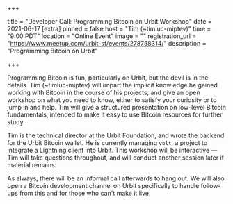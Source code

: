 +++

title = "Developer Call: Programming Bitcoin on Urbit Workshop"
date = 2021-06-17 
[extra] 
pinned = false 
host = "Tim (~timluc-miptev)" 
time = "9:00 PDT" 
location = "Online Event" 
image = "" 
registration_url = "https://www.meetup.com/urbit-sf/events/278758314/" 
description = "Programming Bitcoin on Urbit" 

+++

Programming Bitcoin is fun, particularly on Urbit, but the devil is in the details. Tim (~timluc-miptev) will impart the implicit knowledge he gained working with Bitcoin in the course of his projects, and give an open workshop on what you need to know, either to satisfy your curiosity or to jump in and help. Tim will give a structured presentation on low-level Bitcoin fundamentals, intended to make it easy to use Bitcoin resources for further study.

Tim is the technical director at the Urbit Foundation, and wrote the backend for the Urbit Bitcoin wallet. He is currently managing `volt`, a project to integrate a Lightning client into Urbit.  This workshop will be interactive &mdash; Tim will take questions throughout, and will conduct another session later if material remains.

As always, there will be an informal call afterwards to hang out. We will also open a Bitcoin development channel on Urbit specifically to handle follow-ups from this and for those who can't make it live.
